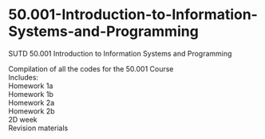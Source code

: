# 50.001-Introduction-to-Information-Systems-and-Programming
SUTD 50.001 Introduction to Information Systems and Programming  

Compilation of all the codes for the 50.001 Course  
Includes:  
Homework 1a  
Homework 1b  
Homework 2a  
Homework 2b  
2D week  
Revision materials

